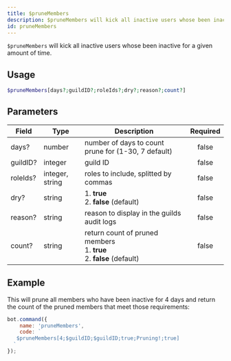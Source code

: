 ```yaml
---
title: $pruneMembers
description: $pruneMembers will kick all inactive users whose been inactive for a given amount of time.
id: pruneMembers
---
```


`$pruneMembers` will kick all inactive users whose been inactive for a given amount of time.

## Usage

```php
$pruneMembers[days?;guildID?;roleIds?;dry?;reason?;count?]
```

## Parameters 

| Field     | Type    | Description     | Required |
|-----------|---------|-----------------|:--------:|
| days?   | number | number of days to count prune for (1-30, 7 default) |   false   |
| guildID?  | integer | guild ID        |   false   |
| roleIds?   | integer, string | roles to include, splitted by commas        |   false   |
| dry?   | string | 1. **true** <br /> 2. **false** (default)        |   false   |
| reason?   | string | reason to display in the guilds audit logs        |   false   |
| count?   | string | return count of pruned members <br /> 1. **true** <br /> 2. **false** (default)        |   false   |

## Example

This will prune all members who have been inactive for 4 days and return the count of the pruned members that meet those requirements:

```javascript
bot.command({
    name: 'pruneMembers',
    code: `
   $pruneMembers[4;$guildID;$guildID;true;Pruning!;true]
  `
});
```